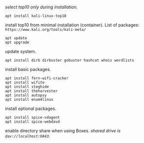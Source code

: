 _select top10 only during installation._
```
apt install kali-linux-top10
```
install top10 from minimal installation (container).
List of packages: `https://www.kali.org/tools/kali-meta/` 
```
apt update
apt upgrade
```
update system.
```
apt install dirb dirbuster gobuster hashcat whois wordlists
```
install basic packages.
```
apt install fern-wifi-cracker
apt install wifite
apt install steghide
apt install theharvester
apt install autopsy
apt install enum4linux
```
install optional packages.
```
apt install spice-vdagent
apt install spice-webdavd
```
enable directory share when using Boxes.
_shared drive is `dav://localhost:9843`._